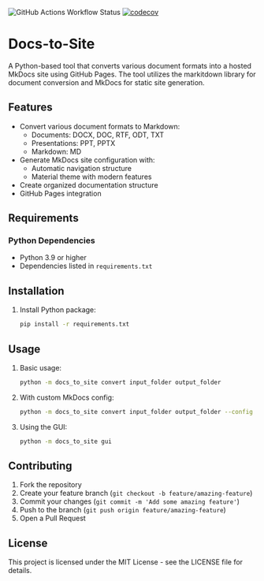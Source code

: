 ![GitHub Actions Workflow Status](https://img.shields.io/github/actions/workflow/status/Hankanman/Docs-to-Site/test.yml)
[![codecov](https://codecov.io/github/Hankanman/Docs-to-Site/graph/badge.svg?token=8L0V5NJFLN)](https://codecov.io/github/Hankanman/Docs-to-Site)

# Docs-to-Site

A Python-based tool that converts various document formats into a hosted MkDocs site using GitHub Pages. The tool utilizes the markitdown library for document conversion and MkDocs for static site generation.

## Features

- Convert various document formats to Markdown:
  - Documents: DOCX, DOC, RTF, ODT, TXT
  - Presentations: PPT, PPTX
  - Markdown: MD
- Generate MkDocs site configuration with:
  - Automatic navigation structure
  - Material theme with modern features
- Create organized documentation structure
- GitHub Pages integration

## Requirements

### Python Dependencies
- Python 3.9 or higher
- Dependencies listed in `requirements.txt`

## Installation

1. Install Python package:
   ```bash
   pip install -r requirements.txt
   ```

## Usage

1. Basic usage:
   ```bash
   python -m docs_to_site convert input_folder output_folder
   ```

2. With custom MkDocs config:
   ```bash
   python -m docs_to_site convert input_folder output_folder --config custom_mkdocs.yml
   ```

3. Using the GUI:
   ```bash
   python -m docs_to_site gui
   ```

## Contributing

1. Fork the repository
2. Create your feature branch (`git checkout -b feature/amazing-feature`)
3. Commit your changes (`git commit -m 'Add some amazing feature'`)
4. Push to the branch (`git push origin feature/amazing-feature`)
5. Open a Pull Request

## License

This project is licensed under the MIT License - see the LICENSE file for details. 